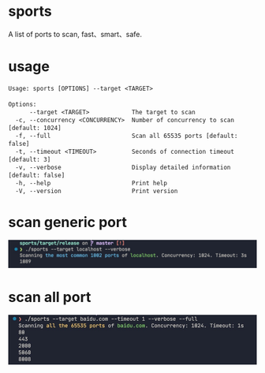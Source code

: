 
# sports

A list of ports to scan, fast、smart、safe.

# usage
```
Usage: sports [OPTIONS] --target <TARGET>

Options:
      --target <TARGET>            The target to scan
  -c, --concurrency <CONCURRENCY>  Number of concurrency to scan [default: 1024]
  -f, --full                       Scan all 65535 ports [default: false]
  -t, --timeout <TIMEOUT>          Seconds of connection timeout [default: 3]
  -v, --verbose                    Display detailed information [default: false]
  -h, --help                       Print help
  -V, --version                    Print version
```

# scan generic port

![scan generic port](./docs/generic.jpg)

# scan all port

![scan full port](./docs/scan_full.jpg)
